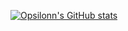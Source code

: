 [![Opsilonn's GitHub stats](https://github-readme-stats.vercel.app/api?username=opsilonn&count_private=true)](https://github.com/anuraghazra/github-readme-stats)
